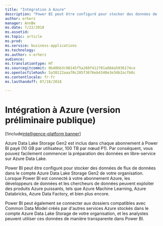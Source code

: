 ```yaml
---
title: "Intégration à Azure"
description: "Power BI peut être configuré pour stocker des données de flux de données dans Azure Data Lake Storage de votre organisation."
author: erherz
manager: AnnBe
ms.date: 7/22/2018
ms.assetid: 
ms.topic: article
ms.prod: 
ms.service: business-applications
ms.technology: 
ms.author: v-erherz
audience: 
ms.translationtype: HT
ms.sourcegitcommit: 0b40bb3c98145f5a260f412701a884a5936174ce
ms.openlocfilehash: 5a38122aaa70c285f3676eb4340e3e34b2acfb0c
ms.contentlocale: fr-fr
ms.lasthandoff: 07/18/2018

---
```

# <a name="azure-integration-public-preview"></a>Intégration à Azure (version préliminaire publique) 

[!include[intelligence-platform banner](../../includes/intelligence-platform.md)]




Azure Data Lake Storage Gen2 est inclus dans chaque abonnement à Power BI payé (10 GB par utilisateur, 100 TB par nœud P1). Par conséquent, vous pouvez facilement commencer la préparation des données en libre-service sur Azure Data Lake.  

Power BI peut être configuré pour stocker des données de flux de données dans le compte Azure Data Lake Storage Gen2 de votre organisation. Lorsque Power BI est connecté à votre abonnement Azure, les développeurs de données et les chercheurs de données peuvent exploiter des produits Azure puissants, tels que Azure Machine Learning, Azure Databricks, Azure Data Factory, et bien plus encore. 

Power BI peut également se connecter aux dossiers compatibles avec Common Data Model créés par d'autres services Azure stockés dans le compte Azure Data Lake Storage de votre organisation, et les analystes peuvent utiliser ces données de manière transparente dans Power BI. 

